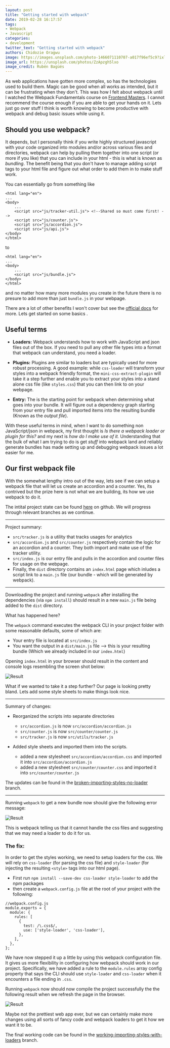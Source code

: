 ```yaml
---
layout: post
title: "Getting started with webpack"
date: 2019-02-28 16:17:57
tags:
- Webpack
- Javascript
categories:
- development
twitter_text: "Getting started with webpack"
authors: Chidozie Oragwu
image: https://images.unsplash.com/photo-1466071110707-a017f96ef5c9?ixlib=rb-1.2.1&ixid=eyJhcHBfaWQiOjEyMDd9&auto=format&fit=crop&w=2100&q=80
image_url: https://unsplash.com/photos/ZzApzgh5lxo
image_credit: Rubén Bagüés
---
```


As web applications have gotten more complex, so has the technologies used to build them. Magic can be good when all works as intended, but it can be frustrating when they don't. This was how I felt about webpack until I watched the Webpack Fundamentals course on [Frontend Masters](https://frontendmasters.com/courses/webpack-fundamentals/). I cannot recommend the course enough if you are able to get your hands on it. Lets just go over stuff I think is worth knowing to become productive with webpack and debug basic issues while using it. 

## Should you use webpack?

It depends, but I personally think if you write highly structured javascript with your code organized into modules and/or across various files and directories, webpack can help by pulling them together into one script (or more if you like) that you can include in your html - this is what is known as _bundling_. The benefit being that you don't have to manage adding script tags to your html file and figure out what order to add them in to make stuff work. 

You can essentially go from something like

```
<html lang="en">
...
<body>
    ...
    <script src="js/tracker-util.js"> <!--Shared so must come first! -->
    <script src="js/counter.js">
    <script src="js/accordion.js">
    <script src="js/api.js">
</body>
</html>
```
to 
```
<html lang="en">
...
<body>
    ...
    <script src="js/bundle.js">
</body>
</html>
```
and no matter how many more modules you create in the future there is no presure to add more than just `bundle.js` in your webpage. 

There are a lot of other benefits I won't cover but see the [official docs](https://webpack.js.org/concepts/why-webpack/) for more. Lets get started on some basics .

## Useful terms

- **Loaders:** Webpack understands how to work with JavaScript and json files out of the box. If you need to pull any other file types into a format that webpack can understand, you need a loader.

- **Plugins:** Plugins are similar to loaders but are typically used for more robust processing. A good example: while `css-loader` will transform your styles into a webpack friendly format, the `mini-css-extract-plugin` will take it a step further and enable you to extract your styles into a stand alone css file (like `styles.css`) that you can then link to on your webpage.

- **Entry:** The is the starting point for webpack when determining what goes into your bundle. It will figure out a dependency graph starting from your entry file and pull imported items into the resulting bundle (Known as the _output file_).

With these useful terms in mind, when I want to do something non JavaScript/json in webpack, my first thought is *Is there a webpack loader or plugin for this?* and my next is *how do I make use of it.* Understanding that the bulk of what I am trying to do is get *stuff* into webpack land and reliably generate bundles has made setting up and debugging webpack issues a lot easier for me. 

## Our first webpack file

With the somewhat lengthy intro out of the way, lets see if we can setup a webpack file that will let us create an accordion and a counter. Yes, its contrived but the prize here is not what we are building, its how we use webpack to do it. 

The intital project state can be found [here](https://github.com/alexoragz/post-webpack-basics/tree/working-with-only-javascript) on github. We will progress through relevant branches as we continue.

___
Project summary:
- `src/tracker.js` is a utility that tracks usages for analytics
- `src/accordion.js` and `src/counter.js` respectively contain the logic for an accordion and a counter. They both import and make use of the tracker utility.
- `src/index.js` is our entry file and pulls in the accordion and counter files for usage on the webpage.
- Finally, the `dist` directory contains an `index.html` page which inludes a script link to a `main.js` file (our bundle - which will be generated by webpack). 

___

Downloading the project and running `webpack` after installing the dependencies (via `npm install`) should result in a new `main.js` file being added to the `dist` directory.

What has happened here? 

The `webpack` command executes the webpack CLI in your project folder with some reasonable defaults, some of which are:

+ Your entry file is located at `src/index.js` 
+ You want the output in a `dist/main.js` file --> this is your resulting bundle (Which we already included in our `index.html`)

Opening `index.html` in your browser should result in the content and console logs resembling the screen shot below:

![Result](/images/getting-started-with-webpack/counter_accordion.png "Web app")

What if we wanted to take it a step further? Our page is looking pretty bland. Lets add some style sheets to make things look nice. 
  
___

Summary of changes: 
+ Reorganized the scripts into separate directories
  -  `src/accordion.js` is now `src/accordion/accordion.js`
  -  `src/counter.js` is now `src/counter/counter.js`
  -  `src/tracker.js` is now `src/utils/tracker.js`

+ Added style sheets and imported them into the scripts.
  -  added a new stylesheet `src/accordion/accordion.css` and imported it into `src/accordion/accordion.js`
  -  added a new stylesheet `src/counter/counter.css` and imported it into `src/counter/counter.js`

The updates can be found in the [broken-importing-styles-no-loader](https://github.com/alexoragz/post-webpack-basics/tree/broken-importing-styles-no-loader) branch. 

___

Running `webpack` to get a new bundle now should give the following error message:

![Result](/images/getting-started-with-webpack/missing_loader_error.png "Loader error")

This is webpack telling us that it cannot handle the css files and suggesting that we may need a loader to do it for us.

### The fix:

In order to get the styles working, we need to setup loaders for the css. We will rely on `css-loader` (for parsing the css file) and `style-loader` (for injecting the resulting `<style>` tags into our html page).

+ First run `npm install --save-dev css-loader style-loader` to add the npm packages
+ then create a `webpack.config.js` file at the root of your project with the following:

```
//webpack.config.js
module.exports = {
  module: {
    rules: [
      {
        test: /\.css$/,
        use: ['style-loader', 'css-loader'],
      },
    ],
  },
};
```
We have now stepped it up a little by using this webpack configuration file. It gives us more flexibility in configuring how webpack should work in our project. Specifically, we have added a rule to the `module.rules` array config property that says the CLI should use `style-loader` and `css-loader` when it encounters a file ending in `.css`.

Running `webpack` now should now compile the project successfully the the following result when we refresh the page in the browser.

![Result](/images/getting-started-with-webpack/counter_accordion_styled.png "Styled web app")

Maybe not the prettiest web app ever, but we can certainly make more changes using all sorts of fancy code and webpack loaders to get it how we want it to be.

The final working code can be found in the [working-importing-styles-with-loaders](https://github.com/alexoragz/post-webpack-basics/tree/working-importing-styles-with-loaders) branch.
